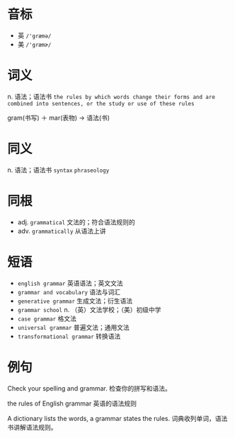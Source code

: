 # 音标

- 英 `/'græmə/`
- 美 `/'græmɚ/`

# 词义

n. 语法；语法书
`the rules by which words change their forms and are combined into sentences, or the study or use of these rules`



gram(书写) ＋ mar(表物) → 语法(书)

# 同义

n. 语法；语法书
`syntax` `phraseology`

# 同根

- adj. `grammatical` 文法的；符合语法规则的
- adv. `grammatically` 从语法上讲

# 短语

- `english grammar` 英语语法；英文文法
- `grammar and vocabulary` 语法与词汇
- `generative grammar` 生成文法；衍生语法
- `grammar school` n. （英）文法学校；（美）初级中学
- `case grammar` 格文法
- `universal grammar` 普遍文法；通用文法
- `transformational grammar` 转换语法

# 例句

Check your spelling and grammar.
检查你的拼写和语法。

the rules of English grammar
英语的语法规则

A dictionary lists the words, a grammar states the rules.
词典收列单词，语法书讲解语法规则。


